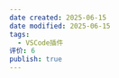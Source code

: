 ```yaml
---
date created: 2025-06-15
date modified: 2025-06-15
tags:
  - VSCode插件
评价: 6
publish: true
---
```


